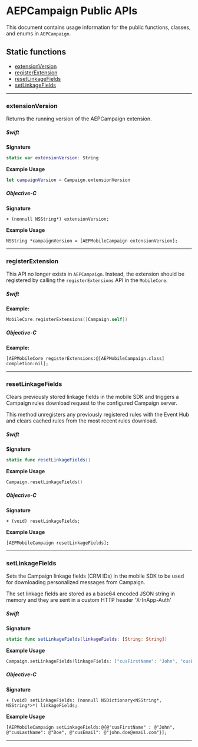 # AEPCampaign Public APIs

This document contains usage information for the public functions, classes, and enums in `AEPCampaign`.

## Static functions

- [extensionVersion](#extensionVersion)
- [registerExtension](#registerExtension)
- [resetLinkageFields](#resetLinkageFields)
- [setLinkageFields](#setLinkageFields)

---

### extensionVersion

Returns the running version of the AEPCampaign extension.

##### Swift

**Signature**
```swift
static var extensionVersion: String
```

**Example Usage**
```swift
let campaignVersion = Campaign.extensionVersion
```

##### Objective-C

**Signature**
```objc
+ (nonnull NSString*) extensionVersion;
```

**Example Usage**
```objc
NSString *campaignVersion = [AEPMobileCampaign extensionVersion];
```
---

### registerExtension

This API no longer exists in `AEPCampaign`. Instead, the extension should be registered by calling the `registerExtensions` API in the `MobileCore`.

##### Swift

**Example:**
```swift
MobileCore.registerExtensions([Campaign.self])
```

##### Objective-C

**Example:**
```objc
[AEPMobileCore registerExtensions:@[AEPMobileCampaign.class] completion:nil];
```

---

### resetLinkageFields

Clears previously stored linkage fields in the mobile SDK and triggers a Campaign rules download request to the configured Campaign server.

This method unregisters any previously registered rules with the Event Hub and clears cached rules from the most recent rules download.

##### Swift

**Signature**
```swift
static func resetLinkageFields()
```

**Example Usage**
```swift
Campaign.resetLinkageFields()
```

##### Objective-C

**Signature**
```objc
+ (void) resetLinkageFields;
```

**Example Usage**
```objc
[AEPMobileCampaign resetLinkageFields];
```

---

### setLinkageFields

Sets the Campaign linkage fields (CRM IDs) in the mobile SDK to be used for downloading personalized messages from Campaign.

The set linkage fields are stored as a base64 encoded JSON string in memory and they are sent in a custom HTTP header 'X-InApp-Auth'

##### Swift

**Signature**
```swift
static func setLinkageFields(linkageFields: [String: String])
```

**Example Usage**
```swift
Campaign.setLinkageFields(linkageFields: ["cusFirstName": "John", "cusLastName": "Doe", "cusEmail": "john.doe@email.com"])
```

##### Objective-C

**Signature**
```objc
+ (void) setLinkageFields: (nonnull NSDictionary<NSString*, NSString*>*) linkageFields;
```

**Example Usage**
```objc
[AEPMobileCampaign setLinkageFields:@{@"cusFirstName" : @"John", @"cusLastName": @"Doe", @"cusEmail": @"john.doe@email.com"}];
```

---